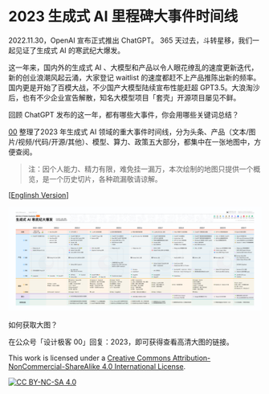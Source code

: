 # 2023 生成式 AI 里程碑大事件时间线

2022.11.30，OpenAI 宣布正式推出 ChatGPT。 365 天过去，斗转星移，我们一起见证了生成式 AI 的寒武纪大爆发。

这一年来，国内外的生成式 AI 、大模型和产品以令人眼花缭乱的速度更新迭代，新的创业浪潮风起云涌，大家登记 waitlist 的速度都赶不上产品推陈出新的频率。国内更是开始了百模大战，不少国产大模型陆续宣布性能赶超 GPT3.5。大浪淘沙后，也有不少企业宣告解散，知名大模型项目「套壳」开源项目屡见不鲜。

回顾 ChatGPT 发布的这一年，都有哪些大事件，你会用哪些关键词总结？

[00](https://github.com/kidult00) 整理了2023 年生成式 AI 领域的重大事件时间线，分为头条、产品（文本/图片/视频/代码/开源/其他）、模型、算力、政策五大部分，都集中在一张地图中，方便查阅。

>  注：因个人能力、精力有限，难免挂一漏万，本次绘制的地图只提供一个概览，是一个历史切片，各种疏漏敬请谅解。



[[Englinsh Version](https://github.com/kidult00/genai-2023-map)]

![GenAI-2023Map-zh](images/GenAI-2023map-zh.jpg)



如何获取大图？

在公众号「设计极客 00」回复：2023，即可获得查看高清大图的链接。



This work is licensed under a [Creative Commons Attribution-NonCommercial-ShareAlike 4.0 International License](http://creativecommons.org/licenses/by-nc-sa/4.0/).

[![CC BY-NC-SA 4.0](https://camo.githubusercontent.com/7af524e82af24d98f89dde7c9c9a3849af52e420a66da140b7c7ae92bf7512d5/68747470733a2f2f6c6963656e7365627574746f6e732e6e65742f6c2f62792d6e632d73612f342e302f38387833312e706e67)](http://creativecommons.org/licenses/by-nc-sa/4.0/)

